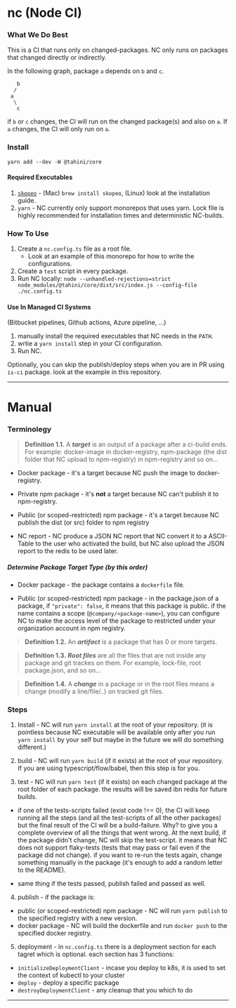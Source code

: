 # nc (Node CI)

### What We Do Best

This is a CI that runs only on changed-packages. NC only runs on packages that changed directly or indirectly.

In the following graph, package `a` depends on `b` and `c`.

```
   b
  /
 a
  \
   c
```

if `b` or `c` changes, the CI will run on the changed package(s) and also on `a`. If `a` changes, the CI will only run on `a`.

### Install

```
yarn add --dev -W @tahini/core
```

#### Required Executables

1. [`skopeo`](https://github.com/containers/skopeo) - (Mac) `brew install skopeo`, (Linux) look at the installation guide.
2. `yarn` - NC currently only support monorepos that uses yarn. Lock file is highly recommended for installation times and deterministic NC-builds.

### How To Use

1. Create a `nc.config.ts` file as a root file.
   - Look at an example of this monorepo for how to write the configurations.
2. Create a `test` script in every package.
3. Run NC locally: `node --unhandled-rejections=strict node_modules/@tahini/core/dist/src/index.js --config-file ./nc.config.ts`

#### Use In Managed CI Systems

(Bitbucket pipelines, Github actions, Azure pipeline, ...)

1. manually install the required executables that NC needs in the `PATH`.
2. wrtie a `yarn install` step in your CI configuration.
3. Run NC.

Optionally, you can skip the publish/deploy steps when you are in PR using `is-ci` package. look at the example in this repository.

---

# Manual

### Terminolegy

> **Definition 1.1.** A **_target_** is an output of a package after a ci-build ends. For example: docker-image in docker-registry, npm-package (the dist folder that NC upload to npm-registry) in npm-registry and so on...

- Docker package - it's a target because NC push the image to docker-registry.

- Private npm package - it's **not** a target because NC can't publish it to npm-registry.

- Public (or scoped-restricted) npm package - it's a target because NC publish the dist (or src) folder to npm registry

- NC report - NC produce a JSON NC report that NC convert it to a ASCII-Table to the user who activated the build, but NC also upload the JSON report to the redis to be used later.

##### Determine Package Target Type (by this order)

- Docker package - the package contains a `dockerfile` file.

- Public (or scoped-restricted) npm package - in the package.json of a package, if `"private": false`, it means that this package is public. if the name contains a scope (`@company/<package-name>`), you can configure NC to make the access level of the package to restricted under your organization account in npm registry.

> **Definition 1.2.** An **_artifact_** is a package that has 0 or more targets.

> **Definition 1.3.** **_Root files_** are all the files that are not inside any package and git trackes on them. For example, lock-file, root package.json, and so on...

> **Definition 1.4.** A **_change_** in a package or in the root files means a change (modify a line/file/..) on tracked git files.

### Steps

1. Install - NC will run `yarn install` at the root of your repository. (it is pointless because NC executable will be available only after you run `yarn install` by your self but maybe in the future we will do something different.)

2. build - NC will run `yarn build` (if it exists) at the root of your repository. If you are using typescript/flow/babel, then this step is for you.

3. test - NC will run `yarn test` (if it exists) on each changed package at the root folder of each package. the results will be saved ibn redis for future builds.

- if one of the tests-scripts failed (exist code !== 0), the CI will keep running all the steps (and all the test-scripts of all the other packages) but the final result of the CI will be a build-failure. Why? to give you a complete overview of all the things that went wrong. At the next build, if the package didn't change, NC will skip the test-script. it means that NC does not support flaky-tests (tests that may pass or fail even if the package did not change). if you want to re-run the tests again, change something manually in the package (it's enough to add a random letter to the README).

- same thing if the tests passed, publish failed and passed as well.

4. publish - if the package is:

- public (or scoped-restricted) npm package - NC will run `yarn publish` to the specified registry with a new version.
- docker package - NC will build the dockerfile and run `docker push` to the specified docker registry.

5. deployment - in `nc.config.ts` there is a deployment section for each tagret which is optional. each section has 3 functions:

- `initializeDeploymentClient` - incase you deploy to k8s, it is used to set the context of kubectl to your cluster
- `deploy` - deploy a specific package
- `destroyDeploymentClient` - any cleanup that you which to do

---
